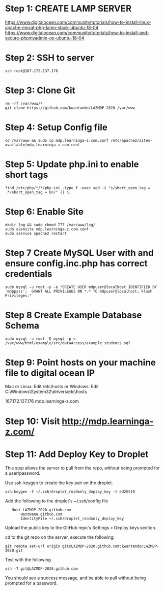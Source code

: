 # Step 1: CREATE LAMP SERVER
https://www.digitalocean.com/community/tutorials/how-to-install-linux-apache-mysql-php-lamp-stack-ubuntu-18-04
https://www.digitalocean.com/community/tutorials/how-to-install-and-secure-phpmyadmin-on-ubuntu-18-04

# Step 2: SSH to server
    ssh root@167.172.137.176

# Step 3: Clone Git
    rm -rf /var/www/*
    git clone https://github.com/kwantando/LAZMDP-2020 /var/www

# Step 4: Setup Config file
    cd /var/www && sudo cp mdp.learninga-z.com.conf /etc/apache2/sites-available/mdp.learninga-z.com.conf

# Step 5: Update php.ini to enable short tags
    find /etc/php/*/*/php.ini -type f -exec sed -i "s/short_open_tag = .*/short_open_tag = On/" {} \;

# Step 6: Enable Site
    mkdir log && sudo chmod 777 /var/www/log/
    sudo a2ensite mdp.learninga-z.com.conf
    sudo service apache2 restart

# Step 7 Create MySQL User with and ensure config.inc.php has correct credentials
    sudo mysql -u root -p -e "CREATE USER mdpuser@localhost IDENTIFIED BY 'mdppass';  GRANT ALL PRIVILEGES ON *.* TO mdpuser@localhost; Flush Privileges;"

# Step 8 Create Example Database Schema
    sudo mysql -u root -D mysql -p < /var/www/html/example/src/dataAccess/example_students.sql

# Step 9: Point hosts on your machine file to digital ocean IP
Mac or Linux: Edit /etc/hosts
or
Windows: Edit C:\Windows\System32\drivers\etc\hosts

167.172.137.176 mdp.learninga-z.com

# Step 10: Visit http://mdp.learninga-z.com/ 

# Step 11: Add Deploy Key to Droplet

This step allows the server to pull from the repo, without being prompted for a user/password.

Use ssh-keygen to create the key pair on the droplet.
   
    ssh-keygen -f ~/.ssh/droplet_readonly_deploy_key -t ed25519

Add the following to the droplet's ~/.ssh/config file

       Host LAZMDP-2020.github.com
           HostName github.com
           IdentityFile ~/.ssh/droplet_readonly_deploy_key

Upload the public key to the GitHub repo's Settings > Deploy keys section.

cd to the git repo on the server, execute the following:
   
    git remote set-url origin git@LAZMDP-2020.github.com:kwantando/LAZMDP-2020.git
   
Test with the following

    ssh -T git@LAZMDP-2020.github.com
   
You should see a success message, and be able to pull without being prompted for a password.